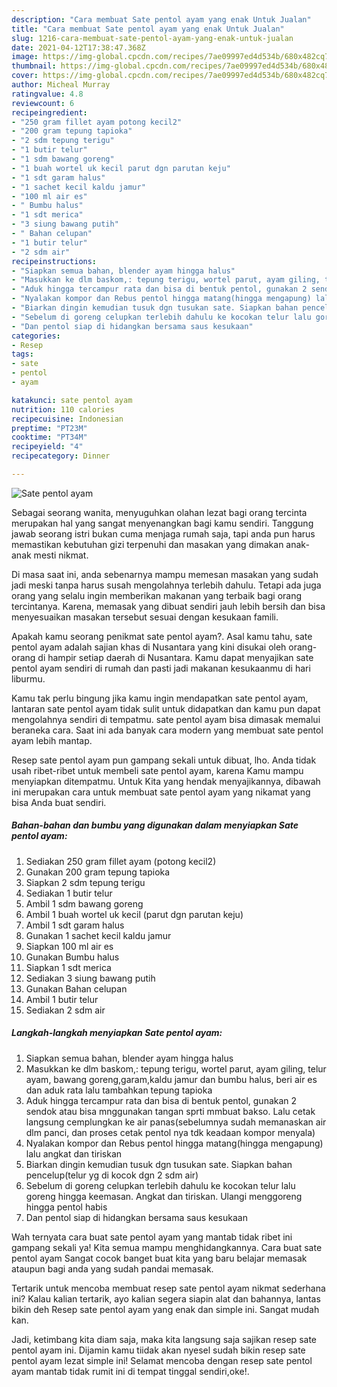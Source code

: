 ```yaml
---
description: "Cara membuat Sate pentol ayam yang enak Untuk Jualan"
title: "Cara membuat Sate pentol ayam yang enak Untuk Jualan"
slug: 1216-cara-membuat-sate-pentol-ayam-yang-enak-untuk-jualan
date: 2021-04-12T17:38:47.368Z
image: https://img-global.cpcdn.com/recipes/7ae09997ed4d534b/680x482cq70/sate-pentol-ayam-foto-resep-utama.jpg
thumbnail: https://img-global.cpcdn.com/recipes/7ae09997ed4d534b/680x482cq70/sate-pentol-ayam-foto-resep-utama.jpg
cover: https://img-global.cpcdn.com/recipes/7ae09997ed4d534b/680x482cq70/sate-pentol-ayam-foto-resep-utama.jpg
author: Micheal Murray
ratingvalue: 4.8
reviewcount: 6
recipeingredient:
- "250 gram fillet ayam potong kecil2"
- "200 gram tepung tapioka"
- "2 sdm tepung terigu"
- "1 butir telur"
- "1 sdm bawang goreng"
- "1 buah wortel uk kecil parut dgn parutan keju"
- "1 sdt garam halus"
- "1 sachet kecil kaldu jamur"
- "100 ml air es"
- " Bumbu halus"
- "1 sdt merica"
- "3 siung bawang putih"
- " Bahan celupan"
- "1 butir telur"
- "2 sdm air"
recipeinstructions:
- "Siapkan semua bahan, blender ayam hingga halus"
- "Masukkan ke dlm baskom,: tepung terigu, wortel parut, ayam giling, telur ayam, bawang goreng,garam,kaldu jamur dan bumbu halus, beri air es dan aduk rata lalu tambahkan tepung tapioka"
- "Aduk hingga tercampur rata dan bisa di bentuk pentol, gunakan 2 sendok atau bisa mnggunakan tangan sprti mmbuat bakso. Lalu cetak langsung cemplungkan ke air panas(sebelumnya sudah memanaskan air dlm panci, dan proses cetak pentol nya tdk keadaan kompor menyala)"
- "Nyalakan kompor dan Rebus pentol hingga matang(hingga mengapung) lalu angkat dan tiriskan"
- "Biarkan dingin kemudian tusuk dgn tusukan sate. Siapkan bahan pencelup(telur yg di kocok dgn 2 sdm air)"
- "Sebelum di goreng celupkan terlebih dahulu ke kocokan telur lalu goreng hingga keemasan. Angkat dan tiriskan. Ulangi menggoreng hingga pentol habis"
- "Dan pentol siap di hidangkan bersama saus kesukaan"
categories:
- Resep
tags:
- sate
- pentol
- ayam

katakunci: sate pentol ayam 
nutrition: 110 calories
recipecuisine: Indonesian
preptime: "PT23M"
cooktime: "PT34M"
recipeyield: "4"
recipecategory: Dinner

---
```



![Sate pentol ayam](https://img-global.cpcdn.com/recipes/7ae09997ed4d534b/680x482cq70/sate-pentol-ayam-foto-resep-utama.jpg)

Sebagai seorang wanita, menyuguhkan olahan lezat bagi orang tercinta merupakan hal yang sangat menyenangkan bagi kamu sendiri. Tanggung jawab seorang istri bukan cuma menjaga rumah saja, tapi anda pun harus memastikan kebutuhan gizi terpenuhi dan masakan yang dimakan anak-anak mesti nikmat.

Di masa  saat ini, anda sebenarnya mampu memesan masakan yang sudah jadi meski tanpa harus susah mengolahnya terlebih dahulu. Tetapi ada juga orang yang selalu ingin memberikan makanan yang terbaik bagi orang tercintanya. Karena, memasak yang dibuat sendiri jauh lebih bersih dan bisa menyesuaikan masakan tersebut sesuai dengan kesukaan famili. 



Apakah kamu seorang penikmat sate pentol ayam?. Asal kamu tahu, sate pentol ayam adalah sajian khas di Nusantara yang kini disukai oleh orang-orang di hampir setiap daerah di Nusantara. Kamu dapat menyajikan sate pentol ayam sendiri di rumah dan pasti jadi makanan kesukaanmu di hari liburmu.

Kamu tak perlu bingung jika kamu ingin mendapatkan sate pentol ayam, lantaran sate pentol ayam tidak sulit untuk didapatkan dan kamu pun dapat mengolahnya sendiri di tempatmu. sate pentol ayam bisa dimasak memalui beraneka cara. Saat ini ada banyak cara modern yang membuat sate pentol ayam lebih mantap.

Resep sate pentol ayam pun gampang sekali untuk dibuat, lho. Anda tidak usah ribet-ribet untuk membeli sate pentol ayam, karena Kamu mampu menyiapkan ditempatmu. Untuk Kita yang hendak menyajikannya, dibawah ini merupakan cara untuk membuat sate pentol ayam yang nikamat yang bisa Anda buat sendiri.

<!--inarticleads1-->

##### Bahan-bahan dan bumbu yang digunakan dalam menyiapkan Sate pentol ayam:

1. Sediakan 250 gram fillet ayam (potong kecil2)
1. Gunakan 200 gram tepung tapioka
1. Siapkan 2 sdm tepung terigu
1. Sediakan 1 butir telur
1. Ambil 1 sdm bawang goreng
1. Ambil 1 buah wortel uk kecil (parut dgn parutan keju)
1. Ambil 1 sdt garam halus
1. Gunakan 1 sachet kecil kaldu jamur
1. Siapkan 100 ml air es
1. Gunakan  Bumbu halus
1. Siapkan 1 sdt merica
1. Sediakan 3 siung bawang putih
1. Gunakan  Bahan celupan
1. Ambil 1 butir telur
1. Sediakan 2 sdm air




<!--inarticleads2-->

##### Langkah-langkah menyiapkan Sate pentol ayam:

1. Siapkan semua bahan, blender ayam hingga halus
1. Masukkan ke dlm baskom,: tepung terigu, wortel parut, ayam giling, telur ayam, bawang goreng,garam,kaldu jamur dan bumbu halus, beri air es dan aduk rata lalu tambahkan tepung tapioka
1. Aduk hingga tercampur rata dan bisa di bentuk pentol, gunakan 2 sendok atau bisa mnggunakan tangan sprti mmbuat bakso. Lalu cetak langsung cemplungkan ke air panas(sebelumnya sudah memanaskan air dlm panci, dan proses cetak pentol nya tdk keadaan kompor menyala)
1. Nyalakan kompor dan Rebus pentol hingga matang(hingga mengapung) lalu angkat dan tiriskan
1. Biarkan dingin kemudian tusuk dgn tusukan sate. Siapkan bahan pencelup(telur yg di kocok dgn 2 sdm air)
1. Sebelum di goreng celupkan terlebih dahulu ke kocokan telur lalu goreng hingga keemasan. Angkat dan tiriskan. Ulangi menggoreng hingga pentol habis
1. Dan pentol siap di hidangkan bersama saus kesukaan




Wah ternyata cara buat sate pentol ayam yang mantab tidak ribet ini gampang sekali ya! Kita semua mampu menghidangkannya. Cara buat sate pentol ayam Sangat cocok banget buat kita yang baru belajar memasak ataupun bagi anda yang sudah pandai memasak.

Tertarik untuk mencoba membuat resep sate pentol ayam nikmat sederhana ini? Kalau kalian tertarik, ayo kalian segera siapin alat dan bahannya, lantas bikin deh Resep sate pentol ayam yang enak dan simple ini. Sangat mudah kan. 

Jadi, ketimbang kita diam saja, maka kita langsung saja sajikan resep sate pentol ayam ini. Dijamin kamu tiidak akan nyesel sudah bikin resep sate pentol ayam lezat simple ini! Selamat mencoba dengan resep sate pentol ayam mantab tidak rumit ini di tempat tinggal sendiri,oke!.

